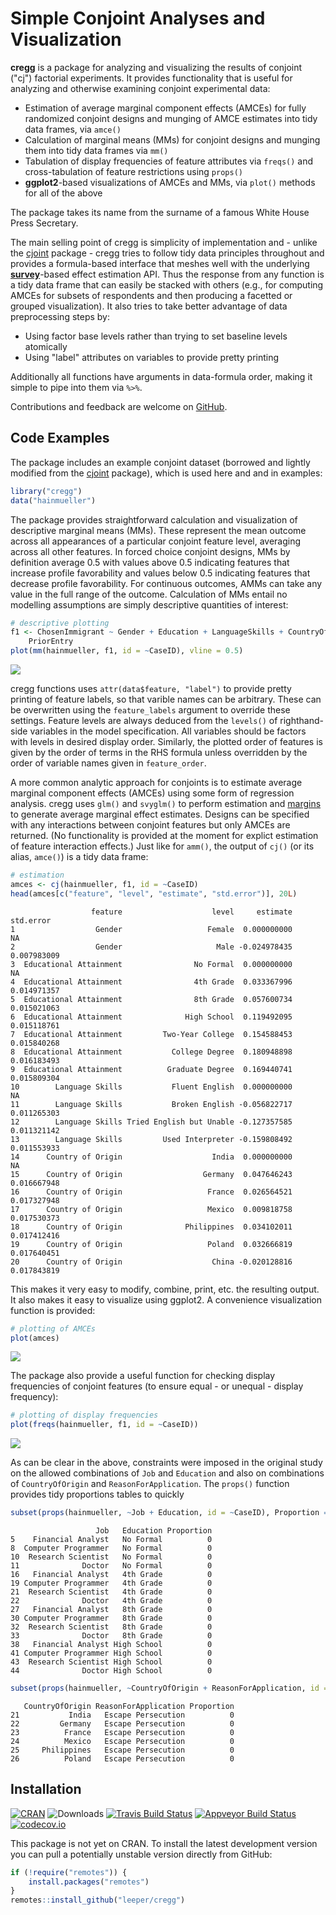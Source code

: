 
Simple Conjoint Analyses and Visualization
==========================================

**cregg** is a package for analyzing and visualizing the results of conjoint ("cj") factorial experiments. It provides functionality that is useful for analyzing and otherwise examining conjoint experimental data:

-   Estimation of average marginal component effects (AMCEs) for fully randomized conjoint designs and munging of AMCE estimates into tidy data frames, via `amce()`
-   Calculation of marginal means (MMs) for conjoint designs and munging them into tidy data frames via `mm()`
-   Tabulation of display frequencies of feature attributes via `freqs()` and cross-tabulation of feature restrictions using `props()`
-   **ggplot2**-based visualizations of AMCEs and MMs, via `plot()` methods for all of the above

The package takes its name from the surname of a famous White House Press Secretary.

The main selling point of cregg is simplicity of implementation and - unlike the [cjoint](https://cran.r-project.org/package=cjoint) package - cregg tries to follow tidy data principles throughout and provides a formula-based interface that meshes well with the underlying [**survey**](https://cran.r-project.org/package=survey)-based effect estimation API. Thus the response from any function is a tidy data frame that can easily be stacked with others (e.g., for computing AMCEs for subsets of respondents and then producing a facetted or grouped visualization). It also tries to take better advantage of data preprocessing steps by:

-   Using factor base levels rather than trying to set baseline levels atomically
-   Using "label" attributes on variables to provide pretty printing

Additionally all functions have arguments in data-formula order, making it simple to pipe into them via `%>%`.

Contributions and feedback are welcome on [GitHub](https://github.com/leeper/cregg/issues).

Code Examples
-------------

The package includes an example conjoint dataset (borrowed and lightly modified from the [cjoint](https://cran.r-project.org/package=cjoint) package), which is used here and and in examples:

``` r
library("cregg")
data("hainmueller")
```

The package provides straightforward calculation and visualization of descriptive marginal means (MMs). These represent the mean outcome across all appearances of a particular conjoint feature level, averaging across all other features. In forced choice conjoint designs, MMs by definition average 0.5 with values above 0.5 indicating features that increase profile favorability and values below 0.5 indicating features that decrease profile favorability. For continuous outcomes, AMMs can take any value in the full range of the outcome. Calculation of MMs entail no modelling assumptions are simply descriptive quantities of interest:

``` r
# descriptive plotting
f1 <- ChosenImmigrant ~ Gender + Education + LanguageSkills + CountryOfOrigin + Job + JobExperience + JobPlans + ReasonForApplication + 
    PriorEntry
plot(mm(hainmueller, f1, id = ~CaseID), vline = 0.5)
```

![](README_files/figure-markdown_github/mmplot-1.png)

cregg functions uses `attr(data$feature, "label")` to provide pretty printing of feature labels, so that varible names can be arbitrary. These can be overwritten using the `feature_labels` argument to override these settings. Feature levels are always deduced from the `levels()` of righthand-side variables in the model specification. All variables should be factors with levels in desired display order. Similarly, the plotted order of features is given by the order of terms in the RHS formula unless overridden by the order of variable names given in `feature_order`.

A more common analytic approach for conjoints is to estimate average marginal component effects (AMCEs) using some form of regression analysis. cregg uses `glm()` and `svyglm()` to perform estimation and [margins](https://cran.r-project.org/package=margins) to generate average marginal effect estimates. Designs can be specified with any interactions between conjoint features but only AMCEs are returned. (No functionality is provided at the moment for explict estimation of feature interaction effects.) Just like for `amm()`, the output of `cj()` (or its alias, `amce()`) is a tidy data frame:

``` r
# estimation
amces <- cj(hainmueller, f1, id = ~CaseID)
head(amces[c("feature", "level", "estimate", "std.error")], 20L)
```

                      feature                    level     estimate   std.error
    1                  Gender                   Female  0.000000000          NA
    2                  Gender                     Male -0.024978435 0.007983009
    3  Educational Attainment                No Formal  0.000000000          NA
    4  Educational Attainment                4th Grade  0.033367996 0.014971357
    5  Educational Attainment                8th Grade  0.057600734 0.015021063
    6  Educational Attainment              High School  0.119492095 0.015118761
    7  Educational Attainment         Two-Year College  0.154588453 0.015840268
    8  Educational Attainment           College Degree  0.180948898 0.016183493
    9  Educational Attainment          Graduate Degree  0.169440741 0.015809304
    10        Language Skills           Fluent English  0.000000000          NA
    11        Language Skills           Broken English -0.056822717 0.011265303
    12        Language Skills Tried English but Unable -0.127357585 0.011321142
    13        Language Skills         Used Interpreter -0.159808492 0.011553933
    14      Country of Origin                    India  0.000000000          NA
    15      Country of Origin                  Germany  0.047646243 0.016667948
    16      Country of Origin                   France  0.026564521 0.017327948
    17      Country of Origin                   Mexico  0.009818758 0.017530373
    18      Country of Origin              Philippines  0.034102011 0.017412416
    19      Country of Origin                   Poland  0.032666819 0.017640451
    20      Country of Origin                    China -0.020128816 0.017843819

This makes it very easy to modify, combine, print, etc. the resulting output. It also makes it easy to visualize using ggplot2. A convenience visualization function is provided:

``` r
# plotting of AMCEs
plot(amces)
```

![](README_files/figure-markdown_github/plot_amce-1.png)

The package also provide a useful function for checking display frequencies of conjoint features (to ensure equal - or unequal - display frequency):

``` r
# plotting of display frequencies
plot(freqs(hainmueller, f1, id = ~CaseID))
```

![](README_files/figure-markdown_github/plot_freqs-1.png)

As can be clear in the above, constraints were imposed in the original study on the allowed combinations of `Job` and `Education` and also on combinations of `CountryOfOrigin` and `ReasonForApplication`. The `props()` function provides tidy proportions tables to quickly

``` r
subset(props(hainmueller, ~Job + Education, id = ~CaseID), Proportion == 0)
```

                       Job   Education Proportion
    5    Financial Analyst   No Formal          0
    8  Computer Programmer   No Formal          0
    10  Research Scientist   No Formal          0
    11              Doctor   No Formal          0
    16   Financial Analyst   4th Grade          0
    19 Computer Programmer   4th Grade          0
    21  Research Scientist   4th Grade          0
    22              Doctor   4th Grade          0
    27   Financial Analyst   8th Grade          0
    30 Computer Programmer   8th Grade          0
    32  Research Scientist   8th Grade          0
    33              Doctor   8th Grade          0
    38   Financial Analyst High School          0
    41 Computer Programmer High School          0
    43  Research Scientist High School          0
    44              Doctor High School          0

``` r
subset(props(hainmueller, ~CountryOfOrigin + ReasonForApplication, id = ~CaseID), Proportion == 0)
```

       CountryOfOrigin ReasonForApplication Proportion
    21           India   Escape Persecution          0
    22         Germany   Escape Persecution          0
    23          France   Escape Persecution          0
    24          Mexico   Escape Persecution          0
    25     Philippines   Escape Persecution          0
    26          Poland   Escape Persecution          0

Installation
------------

[![CRAN](https://www.r-pkg.org/badges/version/cregg)](https://cran.r-project.org/package=cregg) ![Downloads](https://cranlogs.r-pkg.org/badges/cregg) [![Travis Build Status](https://travis-ci.org/leeper/cregg.png?branch=master)](https://travis-ci.org/leeper/cregg) [![Appveyor Build Status](https://ci.appveyor.com/api/projects/status/PROJECTNUMBER?svg=true)](https://ci.appveyor.com/project/leeper/cregg) [![codecov.io](https://codecov.io/github/leeper/cregg/coverage.svg?branch=master)](https://codecov.io/github/leeper/cregg?branch=master)

This package is not yet on CRAN. To install the latest development version you can pull a potentially unstable version directly from GitHub:

``` r
if (!require("remotes")) {
    install.packages("remotes")
}
remotes::install_github("leeper/cregg")
```
